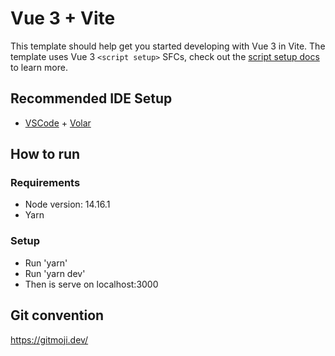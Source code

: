 # Vue 3 + Vite

This template should help get you started developing with Vue 3 in Vite. The template uses Vue 3 `<script setup>` SFCs, check out the [script setup docs](https://v3.vuejs.org/api/sfc-script-setup.html#sfc-script-setup) to learn more.

## Recommended IDE Setup

- [VSCode](https://code.visualstudio.com/) + [Volar](https://marketplace.visualstudio.com/items?itemName=johnsoncodehk.volar)

## How to run 

### Requirements

- Node version: 14.16.1
- Yarn

### Setup

- Run 'yarn'
- Run 'yarn dev'
- Then is serve on localhost:3000


## Git convention

https://gitmoji.dev/